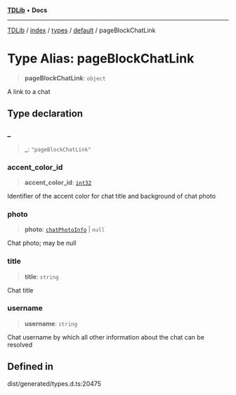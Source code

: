 [**TDLib**](../../../../../../README.md) • **Docs**

***

[TDLib](../../../../../../modules.md) / [index](../../../../../README.md) / [types](../../../README.md) / [default](../README.md) / pageBlockChatLink

# Type Alias: pageBlockChatLink

> **pageBlockChatLink**: `object`

A link to a chat

## Type declaration

### \_

> **\_**: `"pageBlockChatLink"`

### accent\_color\_id

> **accent\_color\_id**: [`int32`](int32-1.md)

Identifier of the accent color for chat title and background of chat photo

### photo

> **photo**: [`chatPhotoInfo`](chatPhotoInfo-1.md) \| `null`

Chat photo; may be null

### title

> **title**: `string`

Chat title

### username

> **username**: `string`

Chat username by which all other information about the chat can be resolved

## Defined in

dist/generated/types.d.ts:20475
